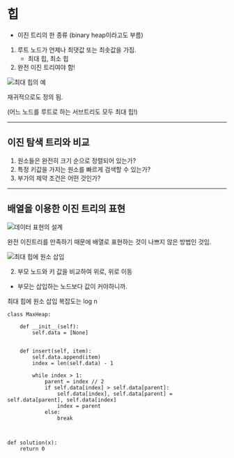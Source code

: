 # 힙

- 이진 트리의 한 종류 (binary heap이라고도 부름)

1. 루트 노드가 언제나 최댓값 또는 최솟값을 가짐.
   - 최대 힙, 최소 힙
2. 완전 이진 트리여야 함!


![최대 힙의 예](https://user-images.githubusercontent.com/71562311/202898040-11764381-b2bb-4d18-86ac-a63dcbfd35e1.PNG)

재귀적으로도 정의 됨.

(어느 노드를 루트로 하는 서브트리도 모두 최대 힙!)

---

## 이진 탐색 트리와 비교

1. 원소들은 완전히 크기 순으로 정렬되어 있는가?
2. 특정 키값을 가지는 원소를 빠르게 검색할 수 있는가?
3. 부가의 제약 조건은 어떤 것인가?

---

## 배열을 이용한 이진 트리의 표현


![데이터 표현의 설계](https://user-images.githubusercontent.com/71562311/202898043-d25c45df-d576-4790-8f6d-a95d7e011b85.PNG)

완전 이진트리를 만족하기 때문에 배열로 표현하는 것이 나쁘지 않은 방법인 것임.

![최대 힙에 원소 삽입](https://user-images.githubusercontent.com/71562311/202898054-ed70eebe-ebfd-413f-bf14-f52c339f889a.PNG)


2. 부모 노드와 키 값을 비교하여 위로, 위로 이동

- 부모는 삽입하는 노드보다 값이 커야하니까.

최대 힙에 원소 삽입 복잡도는 log n

```
class MaxHeap:

    def __init__(self):
        self.data = [None]


    def insert(self, item):
        self.data.append(item)
        index = len(self.data) - 1

        while index > 1:
            parent = index // 2
            if self.data[index] > self.data[parent]:
                self.data[index], self.data[parent] = self.data[parent], self.data[index]
                index = parent
            else:
                break



def solution(x):
    return 0
```
